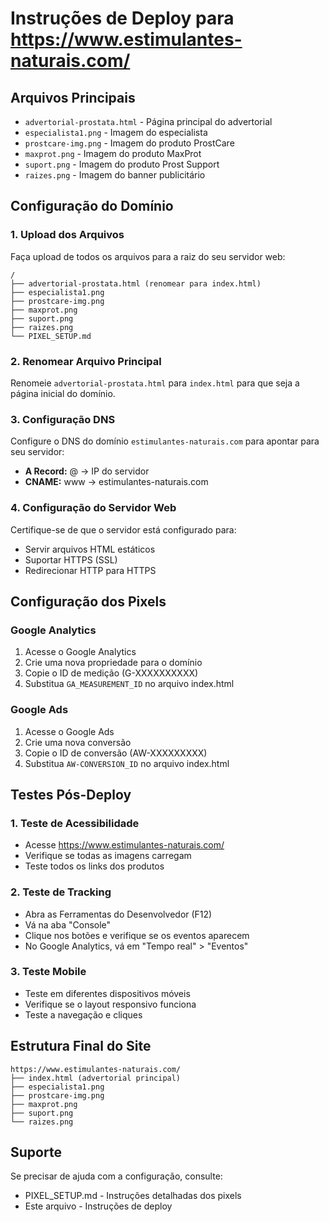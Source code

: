 # Instruções de Deploy para https://www.estimulantes-naturais.com/

## Arquivos Principais
- `advertorial-prostata.html` - Página principal do advertorial
- `especialista1.png` - Imagem do especialista
- `prostcare-img.png` - Imagem do produto ProstCare
- `maxprot.png` - Imagem do produto MaxProt
- `suport.png` - Imagem do produto Prost Support
- `raizes.png` - Imagem do banner publicitário

## Configuração do Domínio

### 1. Upload dos Arquivos
Faça upload de todos os arquivos para a raiz do seu servidor web:
```
/
├── advertorial-prostata.html (renomear para index.html)
├── especialista1.png
├── prostcare-img.png
├── maxprot.png
├── suport.png
├── raizes.png
└── PIXEL_SETUP.md
```

### 2. Renomear Arquivo Principal
Renomeie `advertorial-prostata.html` para `index.html` para que seja a página inicial do domínio.

### 3. Configuração DNS
Configure o DNS do domínio `estimulantes-naturais.com` para apontar para seu servidor:
- **A Record:** @ → IP do servidor
- **CNAME:** www → estimulantes-naturais.com

### 4. Configuração do Servidor Web
Certifique-se de que o servidor está configurado para:
- Servir arquivos HTML estáticos
- Suportar HTTPS (SSL)
- Redirecionar HTTP para HTTPS

## Configuração dos Pixels

### Google Analytics
1. Acesse o Google Analytics
2. Crie uma nova propriedade para o domínio
3. Copie o ID de medição (G-XXXXXXXXXX)
4. Substitua `GA_MEASUREMENT_ID` no arquivo index.html

### Google Ads
1. Acesse o Google Ads
2. Crie uma nova conversão
3. Copie o ID de conversão (AW-XXXXXXXXX)
4. Substitua `AW-CONVERSION_ID` no arquivo index.html

## Testes Pós-Deploy

### 1. Teste de Acessibilidade
- Acesse https://www.estimulantes-naturais.com/
- Verifique se todas as imagens carregam
- Teste todos os links dos produtos

### 2. Teste de Tracking
- Abra as Ferramentas do Desenvolvedor (F12)
- Vá na aba "Console"
- Clique nos botões e verifique se os eventos aparecem
- No Google Analytics, vá em "Tempo real" > "Eventos"

### 3. Teste Mobile
- Teste em diferentes dispositivos móveis
- Verifique se o layout responsivo funciona
- Teste a navegação e cliques

## Estrutura Final do Site
```
https://www.estimulantes-naturais.com/
├── index.html (advertorial principal)
├── especialista1.png
├── prostcare-img.png
├── maxprot.png
├── suport.png
└── raizes.png
```

## Suporte
Se precisar de ajuda com a configuração, consulte:
- PIXEL_SETUP.md - Instruções detalhadas dos pixels
- Este arquivo - Instruções de deploy
